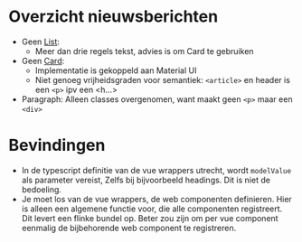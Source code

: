 # Overzicht nieuwsberichten
* Geen [List](https://nl-design-system.github.io/denhaag/?path=/docs/react-data-display-list--default-story):
    * Meer dan drie regels tekst, advies is om Card te gebruiken
* Geen [Card](https://nl-design-system.github.io/denhaag/?path=/docs/react-cards-card--default):
    * Implementatie is gekoppeld aan Material UI
    * Niet genoeg vrijheidsgraden voor semantiek: `<article>` en header is een `<p>` ipv een <h...>
* Paragraph: Alleen classes overgenomen, want maakt geen `<p>` maar een `<div>`


# Bevindingen
* In de typescript definitie van de vue wrappers utrecht, wordt `modelValue` als parameter vereist, Zelfs bij bijvoorbeeld headings. Dit is niet de bedoeling.
* Je moet los van de vue wrappers, de web componenten definieren. Hier is alleen een algemene functie voor, die alle componenten registreert. Dit levert een flinke bundel op. Beter zou zijn om per vue component eenmalig de bijbehorende web component te registreren.